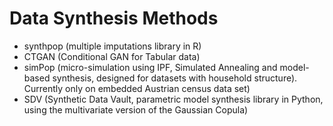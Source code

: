 # Data Synthesis Methods

- synthpop (multiple imputations library in R)
- CTGAN (Conditional GAN for Tabular data)
- simPop (micro-simulation using IPF, Simulated Annealing and model-based synthesis, designed for datasets with household structure). Currently only on embedded Austrian census data set)
- SDV (Synthetic Data Vault, parametric model synthesis library in Python, using the multivariate version of the Gaussian Copula)

